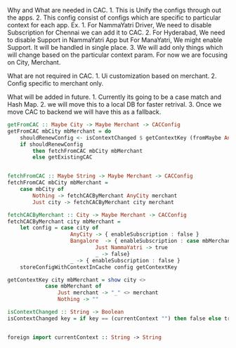 Why and What are needed in CAC.
    1. This is Unify the configs through out the apps.
    2. This config consist of configs which are specific to particular context for each app.
        Ex. 
        1. For NammaYatri Driver, We need to disable Subscription for Chennai we can add it to CAC.
        2. For Hyderabad, We need to disable Support in NammaYatri App but For ManaYatri, We might enable Support. It will be handled in single place.
    3. We will add only things which will change based on the particular context param.  For now we are focusing on City, Merchant.

What are not required in CAC.
    1. Ui customization based on merchant.
    2. Config specific to merchant only.

What will be added in future.
    1. Currently its going to be a case match and Hash Map.
    2. we will move this to a local DB for faster retrival.
    3. Once we move CAC to backend we will have this as a fallback.  

```haskell
getFromCAC :: Maybe City -> Maybe Merchant -> CACConfig
getFromCAC mbCity mbMerchant = do
    shouldRenewConfig <- isContextChanged $ getContextKey (fromMaybe AnyCity mbCity) mbMerchant
    if shouldRenewConfig 
        then fetchFromCAC mbCity mbMerchant
        else getExistingCAC


fetchFromCAC :: Maybe String -> Maybe Merchant -> CACConfig
fetchFromCAC mbCity mbMerchant = 
    case mbCity of
        Nothing -> fetchCACByMerchant AnyCity merchant
        Just city -> fetchCACByMerchant city merchant

fetchCACByMerchant :: City -> Maybe Merchant -> CACConfig
fetchCACByMerchant city mbMerchant = 
    let config = case city of
                    AnyCity -> { enableSubscription : false }
                    Bangalore  -> { enableSubscription : case mbMerchant of 
                            Just NammaYatri -> true
                            _ -> false}
                    _ -> { enableSubscription : false }
    storeConfigWithContextInCache config getContextKey

getContextKey city mbMerchant = show city <> 
            case mbMerchant of
                Just merchant -> "_" <> merchant
                Nothing -> ""

isContextChanged :: String -> Boolean
isContextChanged key = if key == (currentContext "") then false else true 


foreign import currentContext :: String -> String
```